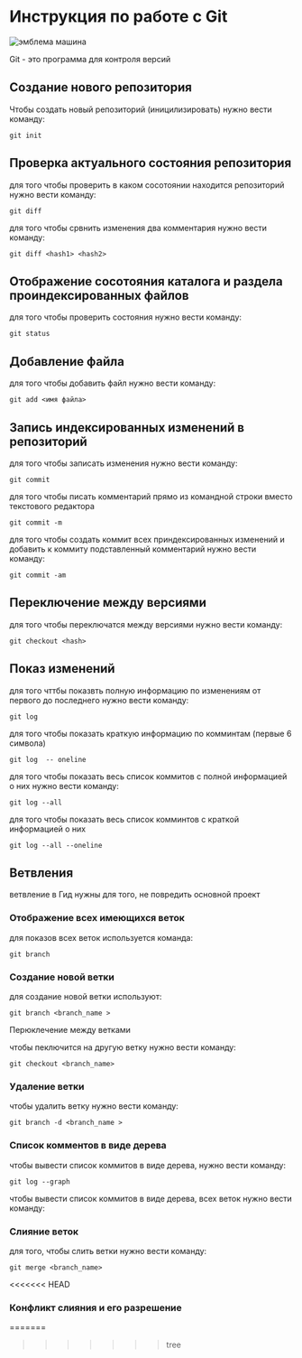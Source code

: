 # Инструкция по работе  с Git

![эмблема машина](20220305_150450.jpg)

Git - это программа для контроля версий 

## Создание нового репозитория 

Чтобы создать новый репозиторий (иницилизировать) нужно вести команду:

    git init

## Проверка актуального состояния репозитория 

для того чтобы проверить в каком сосотоянии находится репозиторий нужно вести команду:

    git diff
    
для того чтобы срвнить изменения  два комментария нужно вести команду:

    git diff <hash1> <hash2>

## Отображение сосотояния каталога и раздела проиндексированных файлов

для того чтобы проверить состояния нужно вести команду:

    git status

## Добавление файла 

для того чтобы добавить файл нужно вести команду:

    git add <имя файла>

## Запись индексированных изменений в репозиторий

для того чтобы записать изменения нужно вести команду:

    git commit

для того чтобы писать комментарий прямо из командной строки вместо текстового редактора 

    git commit -m
    

для того чтобы создать коммит всех приндексированных изменений и добавить  к коммиту подставленный комментарий нужно вести команду:

    git commit -am


## Переключение между версиями

для того чтобы переключатся между версиями нужно вести команду:

    git checkout <hash>

    
## Показ изменений

для того чттбы показвть полную информацию по изменениям от первого до последнего нужно вести команду:

    git log

 для того чтобы показать краткую  информацию по комминтам (первые 6 символа) 

    git log  -- oneline 

для того чтобы показать весь список коммитов с полной информацией о них нужно вести команду:

    git log --all

для того чтобы показать весь список комминтов с краткой информацией o них

    git log --all --oneline

## Ветвления

ветвление в Гид нужны для того, не повредить основной проект

### Отображение всех имеющихся веток 

для показов всех веток используется команда:

    git branch    
    
 ### Создание новой ветки   
  
  для создание новой ветки используют: 

    git branch <branch_name >


 Перюклечение между ветками

 чтобы пеключится на другую ветку нужно вести команду:

    git checkout <branch_name>

 ### Удаление ветки
 
 чтобы удалить ветку нужно вести команду:

    git branch -d <branch_name >

### Список комментов  в виде дерева

чтобы вывести список коммитов в виде дерева, нужно вести команду:

    git log --graph

чтобы вывести список коммитов в виде дерева, всех веток нужно вести команду:


     

### Слияние веток

для того, чтобы слить ветки нужно вести команду:

    git merge <branch_name>

<<<<<<< HEAD
###  Конфликт слияния и его разрешение
=======

>>>>>>> tree
